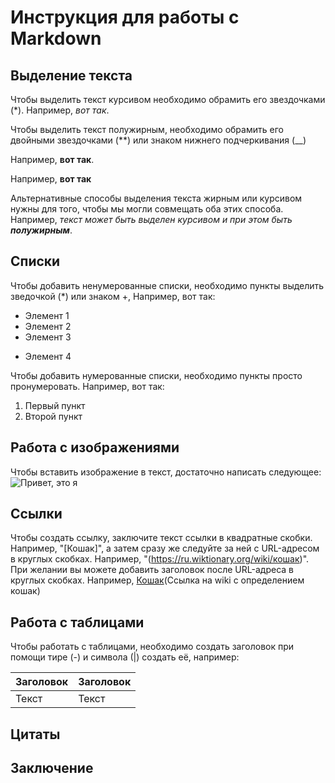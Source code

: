 # Инструкция для работы с Markdown

## Выделение текста

Чтобы выделить текст курсивом необходимо обрамить его звездочками (*). Например, *вот так*.

Чтобы выделить текст полужирным, необходимо обрамить его двойными звездочками (**) или знаком нижнего подчеркивания (__)

Например, **вот так**.

Например, __вот так__

Альтернативные способы выделения текста жирным или курсивом нужны для того, чтобы мы могли совмещать оба этих способа. Например, _текст может быть выделен курсивом и при этом быть **полужирным**_.

## Списки

Чтобы добавить ненумерованные списки, необходимо пункты выделить зведочкой (*) или знаком +, Например, вот так:

* Элемент 1
* Элемент 2
* Элемент 3
+ Элемент 4

Чтобы добавить нумерованные списки, необходимо пункты просто пронумеровать. Например, вот так:

1. Первый пункт
2. Второй пункт

## Работа с изображениями

Чтобы вставить изображение в текст, достаточно написать следующее:
![Привет, это я](image.jpg)

## Ссылки

Чтобы создать ссылку, заключите текст ссылки в квадратные скобки. Например, "[Кошак]", а затем сразу же следуйте за ней с URL-адресом в круглых скобках. Например, "(https://ru.wiktionary.org/wiki/кошак)". При желании вы можете добавить заголовок после URL-адреса в круглых скобках. Например, [Кошак](https://ru.wiktionary.org/wiki/кошак)(Ссылка на wiki с определением кошак)

## Работа с таблицами

Чтобы работать с таблицами, необходимо создать заголовок при помощи тире (-) и символа (|) создать её, например: 

|Заголовок|Заголовок|
|---------|---------|
| Текст   | Текст   | 

## Цитаты

## Заключение